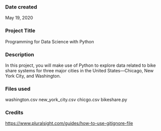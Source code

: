 ### Date created
May 19, 2020


### Project Title
Programming for Data Science with Python

### Description
In this project, you will make use of Python to explore data related to bike share systems for three major cities in the United States—Chicago, New York City, and Washington.

### Files used
washington.csv
new_york_city.csv
chicgo.csv
bikeshare.py

### Credits
https://www.pluralsight.com/guides/how-to-use-gitignore-file


